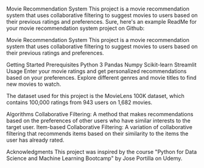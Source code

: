 Movie Recommendation System
This project is a movie recommendation system that uses collaborative filtering to suggest movies to users based on their previous ratings and preferences.
Sure, here's an example ReadMe for your movie recommendation system project on Github:

Movie Recommendation System
This project is a movie recommendation system that uses collaborative filtering to suggest movies to users based on their previous ratings and preferences.

Getting Started
Prerequisites
Python 3
Pandas
Numpy
Scikit-learn
Streamlit
Usage
Enter your movie ratings and get personalized recommendations based on your preferences.
Explore different genres and movie titles to find new movies to watch.

The dataset used for this project is the MovieLens 100K dataset, which contains 100,000 ratings from 943 users on 1,682 movies.

Algorithms
Collaborative Filtering: A method that makes recommendations based on the preferences of other users who have similar interests to the target user.
Item-based Collaborative Filtering: A variation of collaborative filtering that recommends items based on their similarity to the items the user has already rated.

Acknowledgments
This project was inspired by the course "Python for Data Science and Machine Learning Bootcamp" by Jose Portilla on Udemy.
